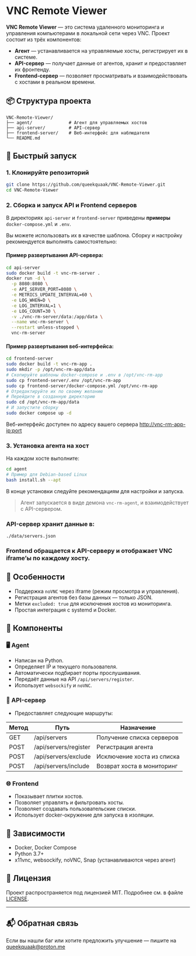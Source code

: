 # VNC Remote Viewer

**VNC Remote Viewer** — это система удаленного мониторинга и управления компьютерами в локальной сети через VNC. Проект состоит из трёх компонентов:

- **Агент** — устанавливается на управляемые хосты, регистрирует их в системе.
- **API-сервер** — получает данные от агентов, хранит и предоставляет их фронтенду.
- **Frontend-сервер** — позволяет просматривать и взаимодействовать с хостами в реальном времени.

## 📦 Структура проекта

```
VNC-Remote-Viewer/
├── agent/              # Агент для управляемых хостов
├── api-server/         # API-сервер
├── frontend-server/    # Веб-интерфейс для наблюдателя
└── README.md
```

## 🚀 Быстрый запуск

### 1. Клонируйте репозиторий

```bash
git clone https://github.com/queekquaak/VNC-Remote-Viewer.git
cd VNC-Remote-Viewer
```

### 2. Сборка и запуск API и Frontend серверов

В директориях `api-server` и `frontend-server` приведены **примеры** `docker-compose.yml` и `.env`.

Вы можете использовать их в качестве шаблона. Cборку и настройку рекомендуется выполнять самостоятельно:
#### Пример развертывания API-сервера:
```bash
cd api-server
sudo docker build -t vnc-rm-server .
docker run -d \
  -p 8080:8080 \
  -e API_SERVER_PORT=8080 \
  -e METRICS_UPDATE_INTERVAL=60 \
  -e LOG_WHEN=D \
  -e LOG_INTERVAL=1 \
  -e LOG_COUNT=30 \
  -v ./vnc-rm-server/data:/app/data \
  --name vnc-rm-server \
  --restart unless-stopped \
  vnc-rm-server
```
#### Пример развертывания веб-интерфейса:
```bash
cd frontend-server
sudo docker build -t vnc-rm-app .
sudo mkdir -p /opt/vnc-rm-app/data
# Скопируйте шаблоны docker-compose и .env в /opt/vnc-rm-app
sudo cp frontend-server/.env /opt/vnc-rm-app
sudo cp frontend-server/docker-compose.yml /opt/vnc-rm-app
# Отредактируйте их по своему желанию
# Перейдите в созданную директорию
sudo cd /opt/vnc-rm-app/data
# И запустите сборку
sudo docker compose up -d
```

Веб-интерфейс доступен по адресу вашего сервера [http://vnc-rm-app-ip:port](http://vnc-rm-app-ip:port)

### 3. Установка агента на хост

На каждом хосте выполните:

```bash
cd agent
# Пример для Debian-based Linux
bash install.sh --apt
```
В конце установки следуйте рекомендациям для настройки и запуска.

> Агент запускается в виде демона `vnc-rm-agent`, и взаимодействует с API-сервером.

### API-сервер хранит данные в:

```
./data/servers.json
```

### Frontend обращается к API-серверу и отображает VNC iframe’ы по каждому хосту.

## 📡 Особенности

- Поддержка `noVNC` через iframe (режим просмотра и управления).
- Регистрация агентов без базы данных — только JSON.
- Метки `excluded: true` для исключения хостов из мониторинга.
- Простая интеграция с systemd и Docker.

## 📁 Компоненты

### 🖥 Agent

- Написан на Python.
- Определяет IP и текущего пользователя.
- Автоматически подбирает порты прослушивания.
- Передаёт данные на API `/api/servers/register`.
- Использует `websockify` и `noVNC`.

### 🧠 API-сервер

- Предоставляет следующие маршруты:

| Метод | Путь                     | Назначение                        |
|-------|--------------------------|-----------------------------------|
| GET   | /api/servers             | Получение списка серверов        |
| POST  | /api/servers/register    | Регистрация агента                |
| POST  | /api/servers/exclude     | Исключение хоста из списка       |
| POST  | /api/servers/include     | Возврат хоста в мониторинг       |

### 🌐 Frontend

- Показывает плитки хостов.
- Позволяет управлять и фильтровать хосты.
- Позволяет создавать пользовательские списки.
- Использует docker-окружение для запуска в изоляции.

## 🐳 Зависимости

- Docker, Docker Compose
- Python 3.7+
- x11vnc, websockify, noVNC, Snap (устанавливаются через агент)

## 📜 Лицензия

Проект распространяется под лицензией MIT. Подробнее см. в файле [LICENSE](./LICENSE).

---

## 📬 Обратная связь

Если вы нашли баг или хотите предложить улучшение — пишите на queekquaak@proton.me
